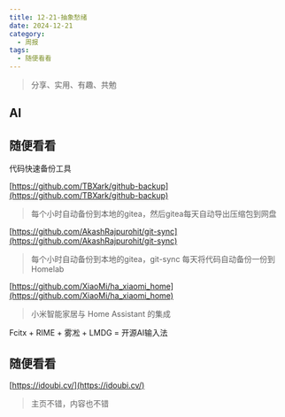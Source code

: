```yaml
---
title: 12-21-抽象愁绪
date: 2024-12-21
category:
  - 周报
tags:
  - 随便看看
---
```



> 分享、实用、有趣、共勉



## AI



## 随便看看


代码快速备份工具

[https://github.com/TBXark/github-backup](https://github.com/TBXark/github-backup)

>每个小时自动备份到本地的gitea，然后gitea每天自动导出压缩包到网盘

[https://github.com/AkashRajpurohit/git-sync](https://github.com/AkashRajpurohit/git-sync)

>每个小时自动备份到本地的gitea，git-sync 每天将代码自动备份一份到 Homelab



[https://github.com/XiaoMi/ha_xiaomi_home](https://github.com/XiaoMi/ha_xiaomi_home)
>小米智能家居与 Home Assistant 的集成



Fcitx + RIME + 雾凇 + LMDG = 开源AI输入法


##  随便看看


[https://idoubi.cv/](https://idoubi.cv/)
>主页不错，内容也不错



